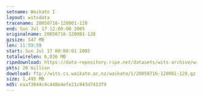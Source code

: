 ```yaml
---
setname: Waikato I
layout: witsdata
tracename: 20050716-120001-128
end: Sun Jul 17 12:00:00 2005
originalname: 20050716-120001-128
gzsize: 547 MB
len: 11:59:59
start: Sun Jul 17 00:00:01 2005
totalwirelen: 6,836 MB
ripedownload: https://data-repository.ripe.net/datasets/wits-archive/waikato/1/20050716-120001-128.gz
pkts: 20 million
download: ftp://wits.cs.waikato.ac.nz/waikato/1/20050716-120001-128.gz
size: 1,495 MB
md5: eaaf3044c4c448e4efe21c943d7413f9
---
```

